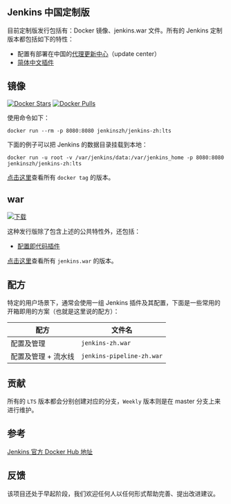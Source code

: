 ## Jenkins 中国定制版
目前定制版发行包括有：Docker 镜像、jenkins.war 文件。所有的 Jenkins 定制版本都包括如下的特性：

* 配置有部署在中国的[代理更新中心](https://github.com/jenkins-zh/mirror-proxy)（update center）
* [简体中文插件](https://github.com/jenkinsci/localization-zh-cn-plugin)

## 镜像
[![Docker Stars](https://img.shields.io/docker/stars/jenkinszh/jenkins-zh.svg)](https://hub.docker.com/r/jenkinszh/jenkins-zh/)
[![Docker Pulls](https://img.shields.io/docker/pulls/jenkinszh/jenkins-zh.svg)](https://hub.docker.com/r/jenkinszh/jenkins-zh/tags)

使用命令如下：

`docker run --rm -p 8080:8080 jenkinszh/jenkins-zh:lts`

下面的例子可以把 Jenkins 的数据目录挂载到本地：

`docker run -u root -v /var/jenkins/data:/var/jenkins_home -p 8080:8080 jenkinszh/jenkins-zh:lts`

[点击这里](https://github.com/jenkins-zh/docker-zh/packages/134536/versions)查看所有 `docker tag` 的版本。

## war
[![下载](https://api.bintray.com/packages/jenkins-zh/generic/jenkins/images/download.svg) ](https://bintray.com/jenkins-zh/generic/jenkins/_latestVersion)

这种发行版除了包含上述的公共特性外，还包括：

* [配置即代码插件](https://github.com/jenkinsci/configuration-as-code-plugin/)

[点击这里](https://dl.bintray.com/jenkins-zh/generic/jenkins/)查看所有 `jenkins.war` 的版本。

## 配方
特定的用户场景下，通常会使用一组 Jenkins 插件及其配置，下面是一些常用的开箱即用的方案（也就是这里说的配方）：

| 配方 | 文件名 |
|---|---|
| 配置及管理 | `jenkins-zh.war` |
| 配置及管理 + 流水线| `jenkins-pipeline-zh.war` |

## 贡献
所有的 `LTS` 版本都会分别创建对应的分支，`Weekly` 版本则是在 master 分支上来进行维护。

## 参考
[Jenkins 官方 Docker Hub 地址](https://hub.docker.com/r/jenkins/jenkins/tags)

## 反馈
该项目还处于早起阶段，我们欢迎任何人以任何形式帮助完善、提出改进建议。
